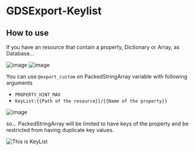 # GDSExport-Keylist

## How to use

If you have an resource that contain a property, Dictionary or Array, as Database...

![image](https://github.com/user-attachments/assets/b89b89eb-5b1d-46a7-b0f0-0dfcf4549ab7)
![image](https://github.com/user-attachments/assets/c1a9603b-0067-4048-9b16-2fabb73f40dc)

You can use `@export_custom` on PackedStringArray variable with following arguments

- `PROPERTY_HINT_MAX`
- `KeyList:{{Path of the resource}}/{{Name of the property}}`

![image](https://github.com/user-attachments/assets/c65f7fb3-f439-4735-8f6a-e23ec4d2d1ef)

so... PackedStringArray will be limited to have keys of the property and be restricted from having duplicate key values.

![This is KeyList](https://github.com/user-attachments/assets/bf36eb15-f137-4cd5-960e-22883605b829)
